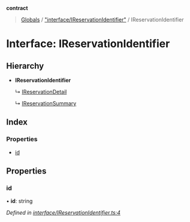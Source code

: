 **contract**

> [Globals](../README.md) / ["interface/IReservationIdentifier"](../modules/_interface_ireservationidentifier_.md) / IReservationIdentifier

# Interface: IReservationIdentifier

## Hierarchy

* **IReservationIdentifier**

  ↳ [IReservationDetail](_interface_dto_ireservationdetail_.ireservationdetail.md)

  ↳ [IReservationSummary](_interface_dto_ireservationsummary_.ireservationsummary.md)

## Index

### Properties

* [id](_interface_ireservationidentifier_.ireservationidentifier.md#id)

## Properties

### id

•  **id**: string

*Defined in [interface/IReservationIdentifier.ts:4](https://github.com/TEAM-B-SOFT2020/LSDContract/blob/022c8e3/interface/IReservationIdentifier.ts#L4)*
